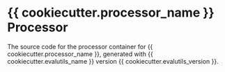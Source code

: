 # {{ cookiecutter.processor_name }} Processor

The source code for the processor container for
{{ cookiecutter.processor_name }}, generated with
{{ cookiecutter.evalutils_name }} version {{ cookiecutter.evalutils_version }}.

